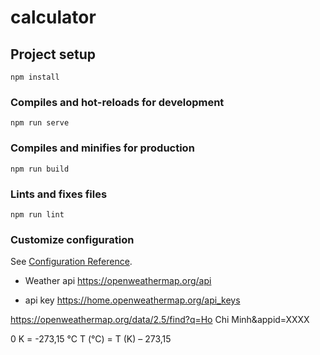 # calculator

## Project setup
```
npm install
```

### Compiles and hot-reloads for development
```
npm run serve
```

### Compiles and minifies for production
```
npm run build
```

### Lints and fixes files
```
npm run lint
```

### Customize configuration
See [Configuration Reference](https://cli.vuejs.org/config/).


- Weather api
https://openweathermap.org/api

- api key
https://home.openweathermap.org/api_keys


https://openweathermap.org/data/2.5/find?q=Ho Chi Minh&appid=XXXX


0 K = -273,15 °C
T (°C) = T (K) – 273,15